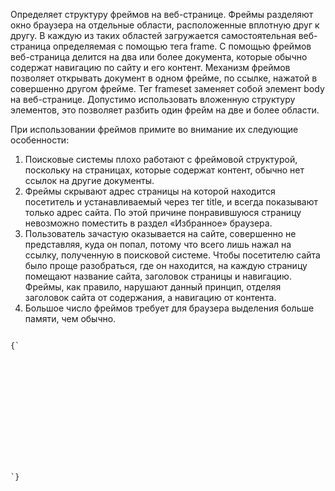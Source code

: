 <p>
 Определяет структуру фреймов на веб-странице. Фреймы разделяют окно браузера на отдельные области, расположенные вплотную друг к другу. В каждую из таких областей загружается самостоятельная веб-страница определяемая с помощью тега <LE>frame</LE>. С помощью фреймов веб-страница делится на два или более документа, которые обычно содержат навигацию по сайту и его контент. Механизм фреймов позволяет открывать документ в одном фрейме, по ссылке, нажатой в совершенно другом фрейме. Тег <LE>frameset</LE> заменяет собой элемент <LE>body</LE> на веб-странице. Допустимо использовать вложенную структуру элементов, это позволяет разбить один фрейм на две и более области.
</p>

<p>
	При использовании фреймов примите во внимание их следующие особенности:
	<ol>
		<li>Поисковые системы плохо работают с фреймовой структурой, поскольку на страницах, которые содержат контент, обычно нет ссылок на другие документы.</li>
		<li>Фреймы скрывают адрес страницы на которой находится посетитель и устанавливаемый через тег <LE>title</LE>, и всегда показывают только адрес сайта. По этой причине понравившуюся страницу невозможно поместить в раздел «Избранное» браузера.</li>
		<li>Пользователь зачастую оказывается на сайте, совершенно не представляя, куда он попал, потому что всего лишь нажал на ссылку, полученную в поисковой системе. Чтобы посетителю сайта было проще разобраться, где он находится, на каждую страницу помещают название сайта, заголовок страницы и навигацию. Фреймы, как правило, нарушают данный принцип, отделяя заголовок сайта от содержания, а навигацию от контента.</li>
		<li>Большое число фреймов требует для браузера выделения больше памяти, чем обычно.</li>
	</ol>
</p>

<ExampleBox>

<Code>
{`
<!DOCTYPE HTML PUBLIC "-//W3C//DTD HTML 4.01 Frameset//EN"
  "http://www.w3.org/TR/html4/frameset.dtd">
<html>
 	<head>
  	<meta http-equiv="Content-Type" content="text/html; charset=utf-8">
  		<title>Тег FRAMESET</title>
 	</head>
 	<frameset rows="80,*" cols="*">
   		<frame src="top.html" name="topFrame" scrolling="no" noresize>
   		<frameset cols="80,*">
     		<frame src="left.html" name="leftFrame" scrolling="no" noresize>
     		<frame src="main.html" name="mainFrame">
   		</frameset>
 	</frameset>
</html>
`}
</Code>

</ExampleBox>




